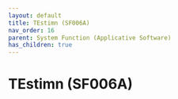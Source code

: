 ```yaml
---
layout: default
title: TEstimn (SF006A)
nav_order: 16
parent: System Function (Applicative Software)
has_children: true
---
```

# TEstimn (SF006A)

